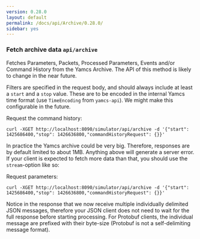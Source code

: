 ```yaml
---
version: 0.28.0
layout: default
permalink: /docs/api/Archive/0.28.0/
sidebar: yes
---
```


### Fetch archive data `api/archive`

Fetches Parameters, Packets, Processed Parameters, Events and/or Command History from the Yamcs Archive. The API of this method is likely to change in the near future.

Filters are specified in the request body, and should always include at least a `start` and a `stop` value. These are to be encoded in the internal Yamcs time format (use `TimeEncoding` from `yamcs-api`). We might make this configurable in the future.

Request the command history:

```
curl -XGET http://localhost:8090/simulator/api/archive -d '{"start": 1425686400,"stop": 1426636800,"commandHistoryRequest": {}}'
```

In practice the Yamcs archive could be very big. Therefore, responses are by default limited to about 1MB. Anything above will generate a server error. If your client is expected to fetch more data than that, you should use the `stream`-option like so:

Request parameters:

```
curl -XGET http://localhost:8090/simulator/api/archive -d '{"start": 1425686400,"stop": 1426636800,"commandHistoryRequest": {}}'
```

Notice in the response that we now receive multiple individually delimited JSON messages, therefore your JSON client does not need to wait for the full response before starting processing. For Protobuf clients, the individual message are prefixed with their byte-size (Protobuf is not a self-delimiting message format).
